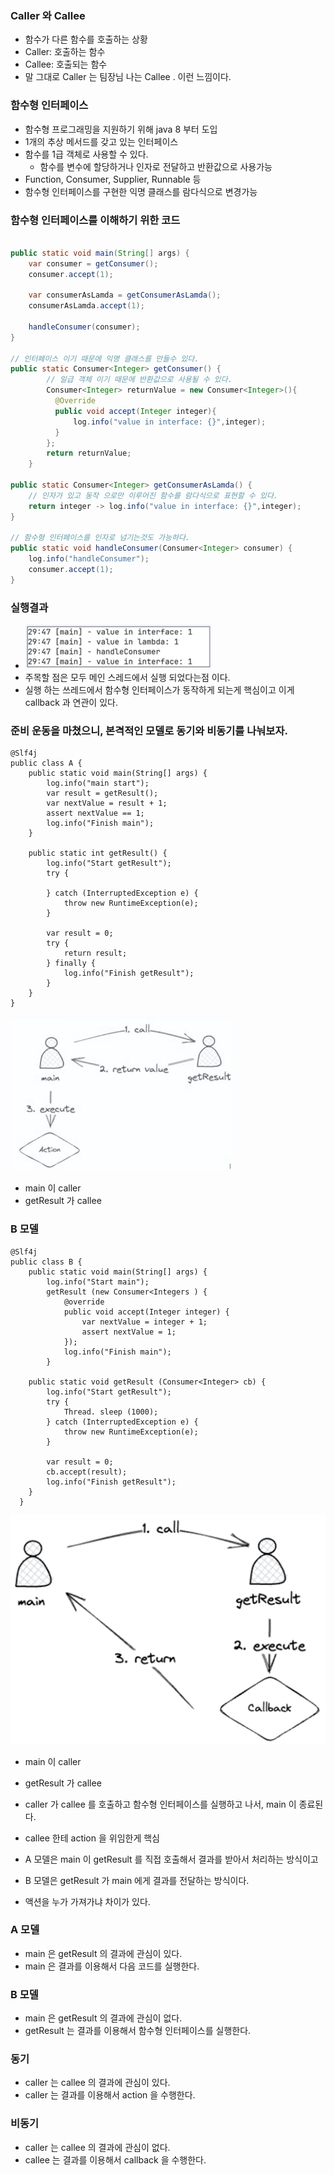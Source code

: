 ### Caller 와 Callee
- 함수가 다른 함수를 호출하는 상황
- Caller: 호출하는 함수
- Callee: 호출되는 함수
- 말 그대로 Caller 는 팀장님 나는 Callee . 이런 느낌이다.

### 함수형 인터페이스
- 함수형 프로그래밍을 지원하기 위해 java 8 부터 도입
- 1개의 추상 메서드를 갖고 있는 인터페이스
- 함수를 1급 객체로 사용할 수 있다.
  - 함수를 변수에 할당하거나 인자로 전달하고 반환값으로 사용가능
- Function, Consumer, Supplier, Runnable 등
- 함수형 인터페이스를 구현한 익명 클래스를 람다식으로 변경가능

### 함수형 인터페이스를 이해하기 위한 코드
```java

public static void main(String[] args) {
    var consumer = getConsumer();
    consumer.accept(1);
    
    var consumerAsLamda = getConsumerAsLamda();
    consumerAsLamda.accept(1);
    
    handleConsumer(consumer);
}

// 인터페이스 이기 때문에 익명 클래스를 만들수 있다.
public static Consumer<Integer> getConsumer() {
        // 일급 객체 이기 때문에 반환값으로 사용될 수 있다.
        Consumer<Integer> returnValue = new Consumer<Integer>(){
          @Override
          public void accept(Integer integer){
              log.info("value in interface: {}",integer);
          }
        };
        return returnValue;
    }

public static Consumer<Integer> getConsumerAsLamda() {
    // 인자가 있고 동작 으로만 이루어진 함수를 람다식으로 표현할 수 있다.
    return integer -> log.info("value in interface: {}",integer);
}

// 함수형 인터페이스를 인자로 넘기는것도 가능하다.
public static void handleConsumer(Consumer<Integer> consumer) {
    log.info("handleConsumer");
    consumer.accept(1);
}
```

### 실행결과 
- ![](images/b71227b6.png)
- 주목할 점은 모두 메인 스레드에서 실행 되었다는점 이다.
- 실행 하는 쓰레드에서 함수형 인터페이스가 동작하게 되는게 핵심이고 이게 callback 과 연관이 있다.

### 준비 운동을 마쳤으니, 본격적인 모델로 동기와 비동기를 나눠보자.
```text
@Slf4j
public class A {
    public static void main(String[] args) {
        log.info("main start");
        var result = getResult();
        var nextValue = result + 1;
        assert nextValue == 1;
        log.info("Finish main");
    }
    
    public static int getResult() {
        log.info("Start getResult");
        try {
        
        } catch (InterruptedException e) {
            throw new RuntimeException(e);
        }
        
        var result = 0;
        try {
            return result; 
        } finally {
            log.info("Finish getResult");
        }
    }
}
```

![](images/8887d592.png)
- main 이 caller 
- getResult 가 callee


### B 모델
```text
@Slf4j
public class B {
    public static void main(String[] args) {
        log.info("Start main");
        getResult (new Consumer<Integers ) {
            @override
            public void accept(Integer integer) {
                var nextValue = integer + 1;
                assert nextValue = 1;
            });
            log.info("Finish main");
        }
    
    public static void getResult (Consumer<Integer> cb) {
        log.info("Start getResult");
        try {
            Thread. sleep (1000);
        } catch (InterruptedException e) {
            throw new RuntimeException(e);
        }
        
        var result = 0;
        cb.accept(result);
        log.info("Finish getResult");
    }
  }
```
![](images/8a5fb84b.png)
- main 이 caller
- getResult 가 callee
- caller 가 callee 를 호출하고 함수형 인터페이스를 실행하고 나서, main 이 종료된다.
- callee 한테 action 을 위임한게 핵심

- A 모델은 main 이 getResult 를 직접 호출해서 결과를 받아서 처리하는 방식이고
- B 모델은 getResult 가 main 에게 결과를 전달하는 방식이다.

- 액션을 누가 가져가냐 차이가 있다.

### A 모델
- main 은 getResult 의 결과에 관심이 있다.
- main 은 결과를 이용해서 다음 코드를 실행한다.

### B 모델
- main 은 getResult 의 결과에 관심이 없다.
- getResult 는 결과를 이용해서 함수형 인터페이스를 실행한다.

### 동기
- caller 는 callee 의 결과에 관심이 있다.
- caller 는 결과를 이용해서 action 을 수행한다.

### 비동기
- caller 는 callee 의 결과에 관심이 없다.
- callee 는 결과를 이용해서 callback 을 수행한다.



